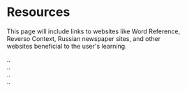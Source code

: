 <h1>Resources</h1>
<p>This page will include links to websites like Word Reference, Reverso Context, Russian newspaper sites, and other websites beneficial to the user's learning.</p>
<style>
  * {
  box-sizing: border-box;
}

body {
  font-family: Arial, Helvetica, sans-serif;
}

/* Float four columns side by side */
.column {
  float: left;
  width: 25%;
  padding: 0 10px;
}

/* Remove extra left and right margins, due to padding */
.row {margin: 0 -5px;}

/* Clear floats after the columns */
.row:after {
  content: "";
  display: table;
  clear: both;
}

/* Responsive columns */
@media screen and (max-width: 600px) {
  .column {
    width: 100%;
    display: block;
    margin-bottom: 20px;
  }
}

/* Style the counter cards */
.card {
  box-shadow: 0 4px 8px 0 rgba(0, 0, 0, 0.2);
  padding: 16px;
  text-align: center;
  background-color: #f1f1f1;
}
</style>

<div class="row">
  <div class="column">
    <div class="card">..</div>
  </div>
  <div class="column">
    <div class="card">..</div>
  </div>
  <div class="column">
    <div class="card">..</div>
  </div>
  <div class="column">
    <div class="card">..</div>
  </div>
</div>
